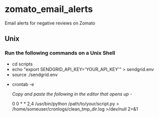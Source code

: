 # zomato_email_alerts
Email alerts for negative reviews on Zomato

## Unix
### Run the following commands on a Unix Shell
* cd scripts
* echo "export SENDGRID_API_KEY='YOUR_API_KEY'" > sendgrid.env
* source ./sendgrid.env

<!-- Set up cronjob for periodically running the script. -->
<!-- Runs the script and checks for negative reviews every Tuesday and Thursday at 0000hrs -->
* crontab -e

  _Copy and paste the following in the editor that opens up -_
  
  0 0 * * 2,4 /usr/bin/python /path/to/your/script.py > /home/someuser/cronlogs/clean_tmp_dir.log >/dev/null 2>&1

